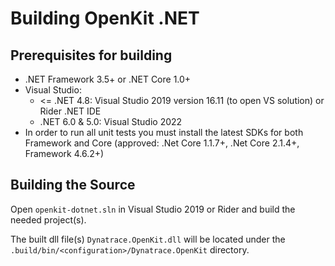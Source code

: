# Building OpenKit .NET

## Prerequisites for building
* .NET Framework 3.5+ or .NET Core 1.0+
* Visual Studio:
    * <= .NET 4.8: Visual Studio 2019 version 16.11 (to open VS solution) or Rider .NET IDE
    * .NET 6.0 & 5.0: Visual Studio 2022 
* In order to run all unit tests you must install the latest SDKs for both Framework and Core (approved: .Net Core 1.1.7+, .Net Core 2.1.4+, Framework 4.6.2+)

## Building the Source
Open `openkit-dotnet.sln` in Visual Studio 2019 or Rider and build the needed project(s).


The built dll file(s) `Dynatrace.OpenKit.dll` will be located under the `.build/bin/<configuration>/Dynatrace.OpenKit` directory.
